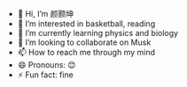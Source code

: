 - 👋 Hi, I’m 颜颢坤
- 👀 I’m interested in basketball, reading
- 🌱 I’m currently learning physics and biology
- 💞️ I’m looking to collaborate on Musk
- 📫 How to reach me through my mind
- 😄 Pronouns: 😊
- ⚡ Fun fact: fine

<!---
yhk0123/yhk0123 is a ✨ special ✨ repository because its `README.md` (this file) appears on your GitHub profile.
You can click the Preview link to take a look at your changes.
--->

